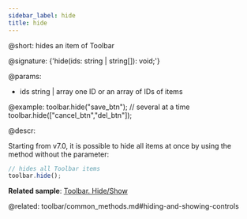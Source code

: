 ```yaml
---
sidebar_label: hide
title: hide
---          
```


@short: hides an item of Toolbar

@signature: {'hide(ids: string | string[]): void;'}

@params:
- ids 		string | array	one ID or an array of IDs of items

@example:
toolbar.hide("save_btn");
// several at a time
toolbar.hide(["cancel_btn","del_btn"]);



@descr:

Starting from v7.0, it is possible to hide all items at once by using the method without the parameter:

~~~js
// hides all Toolbar items
toolbar.hide();
~~~

**Related sample**: [Toolbar. Hide/Show](https://snippet.dhtmlx.com/cldp89u4)

@related: toolbar/common_methods.md#hiding-and-showing-controls




